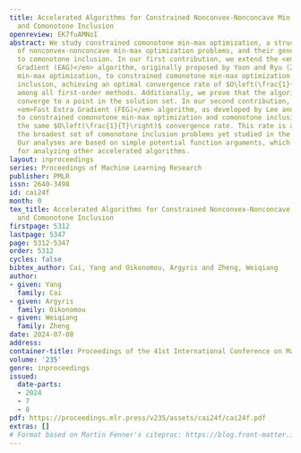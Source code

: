 ```yaml
---
title: Accelerated Algorithms for Constrained Nonconvex-Nonconcave Min-Max Optimization
  and Comonotone Inclusion
openreview: EK7fuAMNoI
abstract: We study constrained comonotone min-max optimization, a structured class
  of nonconvex-nonconcave min-max optimization problems, and their generalization
  to comonotone inclusion. In our first contribution, we extend the <em>Extra Anchored
  Gradient (EAG)</em> algorithm, originally proposed by Yoon and Ryu (2021) for unconstrained
  min-max optimization, to constrained comonotone min-max optimization and comonotone
  inclusion, achieving an optimal convergence rate of $O\left(\frac{1}{T}\right)$
  among all first-order methods. Additionally, we prove that the algorithm’s iterations
  converge to a point in the solution set. In our second contribution, we extend the
  <em>Fast Extra Gradient (FEG)</em> algorithm, as developed by Lee and Kim (2021),
  to constrained comonotone min-max optimization and comonotone inclusion, achieving
  the same $O\left(\frac{1}{T}\right)$ convergence rate. This rate is applicable to
  the broadest set of comonotone inclusion problems yet studied in the literature.
  Our analyses are based on simple potential function arguments, which might be useful
  for analyzing other accelerated algorithms.
layout: inproceedings
series: Proceedings of Machine Learning Research
publisher: PMLR
issn: 2640-3498
id: cai24f
month: 0
tex_title: Accelerated Algorithms for Constrained Nonconvex-Nonconcave Min-Max Optimization
  and Comonotone Inclusion
firstpage: 5312
lastpage: 5347
page: 5312-5347
order: 5312
cycles: false
bibtex_author: Cai, Yang and Oikonomou, Argyris and Zheng, Weiqiang
author:
- given: Yang
  family: Cai
- given: Argyris
  family: Oikonomou
- given: Weiqiang
  family: Zheng
date: 2024-07-08
address:
container-title: Proceedings of the 41st International Conference on Machine Learning
volume: '235'
genre: inproceedings
issued:
  date-parts:
  - 2024
  - 7
  - 8
pdf: https://proceedings.mlr.press/v235/assets/cai24f/cai24f.pdf
extras: []
# Format based on Martin Fenner's citeproc: https://blog.front-matter.io/posts/citeproc-yaml-for-bibliographies/
---
```

